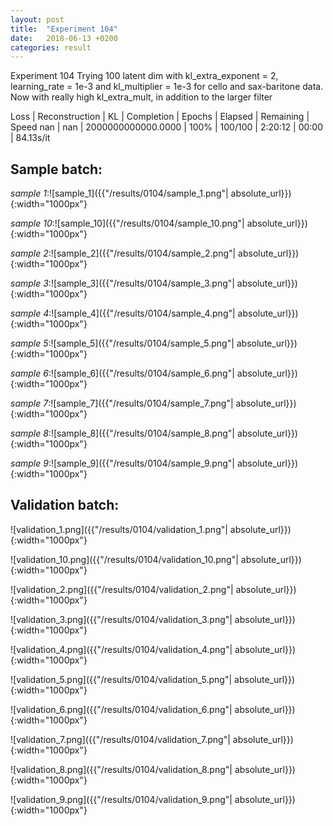 ```yaml
---
layout: post
title:  "Experiment 104"
date:   2018-06-13 +0200
categories: result
---
```

Experiment 104
Trying 100 latent dim with kl_extra_exponent = 2, learning_rate = 1e-3 and kl_multiplier = 1e-3 for cello and sax-baritone data.
Now with really high kl_extra_mult, in addition to the larger filter

Loss | Reconstruction | KL | Completion | Epochs | Elapsed | Remaining | Speed
nan | nan | 2000000000000.0000 | 100% | 100/100 | 2:20:12 | 00:00 | 84.13s/it



## **Sample batch**:

_sample 1_:![sample_1]({{"/results/0104/sample_1.png"| absolute_url}}){:width="1000px"}

_sample 10_:![sample_10]({{"/results/0104/sample_10.png"| absolute_url}}){:width="1000px"}

_sample 2_:![sample_2]({{"/results/0104/sample_2.png"| absolute_url}}){:width="1000px"}

_sample 3_:![sample_3]({{"/results/0104/sample_3.png"| absolute_url}}){:width="1000px"}

_sample 4_:![sample_4]({{"/results/0104/sample_4.png"| absolute_url}}){:width="1000px"}

_sample 5_:![sample_5]({{"/results/0104/sample_5.png"| absolute_url}}){:width="1000px"}

_sample 6_:![sample_6]({{"/results/0104/sample_6.png"| absolute_url}}){:width="1000px"}

_sample 7_:![sample_7]({{"/results/0104/sample_7.png"| absolute_url}}){:width="1000px"}

_sample 8_:![sample_8]({{"/results/0104/sample_8.png"| absolute_url}}){:width="1000px"}

_sample 9_:![sample_9]({{"/results/0104/sample_9.png"| absolute_url}}){:width="1000px"}

## **Validation batch**:

![validation_1.png]({{"/results/0104/validation_1.png"| absolute_url}}){:width="1000px"}

![validation_10.png]({{"/results/0104/validation_10.png"| absolute_url}}){:width="1000px"}

![validation_2.png]({{"/results/0104/validation_2.png"| absolute_url}}){:width="1000px"}

![validation_3.png]({{"/results/0104/validation_3.png"| absolute_url}}){:width="1000px"}

![validation_4.png]({{"/results/0104/validation_4.png"| absolute_url}}){:width="1000px"}

![validation_5.png]({{"/results/0104/validation_5.png"| absolute_url}}){:width="1000px"}

![validation_6.png]({{"/results/0104/validation_6.png"| absolute_url}}){:width="1000px"}

![validation_7.png]({{"/results/0104/validation_7.png"| absolute_url}}){:width="1000px"}

![validation_8.png]({{"/results/0104/validation_8.png"| absolute_url}}){:width="1000px"}

![validation_9.png]({{"/results/0104/validation_9.png"| absolute_url}}){:width="1000px"}
